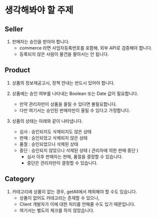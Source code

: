 # 생각해봐야 할 주제

## Seller

1. 판매자는 승인을 받아야 합니다.
   - commerce 라면 사업자등록번호를 포함해, 외부 API로 검증해야 합니다.
   - 등록되지 않은 사람이 물건을 팔아서는 안 됩니다.

## Product

1. 상품의 정보제공고시, 정책 안내는 반드시 있어야 합니다.
2. 상품에는 승인 여부를 나타내는 Boolean 또는 Date 값이 필요합니다.

   - 만약 관리자만이 상품을 올릴 수 있다면 불필요합니다.
   - 다만 여기서는 승인된 판매자만이 올릴 수 있다고 가정합니다.

3. 상품의 상태는 아래와 같이 나타냅니다.
   - 심사 : 승인되지도 삭제되지도 않은 상태
   - 판매 : 승인되었고 삭제되지 않은 상태
   - 품절 : 승인되었으나 삭제된 상태
   - 중단 : 승인되지 않았으나 삭제된 상태 ( 관리자에 의한 판매 중단 )
     - 심사 이후 판매자는 판매, 품절을 결정할 수 있습니다.
     - 중단은 관리자만이 결정할 수 있습니다.

## Category

1. 카테고리에 상품이 없는 경우, getAll에서 제외해야 할 수도 있습니다.
   - 상품이 없어도 카테고리는 존재할 수 있으나,
   - Client 개발자가 이에 대한 처리를 안해줄 수도 있기 때문입니다.
   - 여기서는 별도의 체크를 하지 않았습니다.
